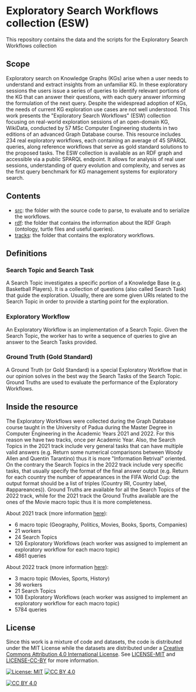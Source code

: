 # Exploratory Search Workflows collection (ESW)

This repository contains the data and the scripts for the Exploratory Search Workflows collection  

## Scope

<!--This resource provides a new benchmark for exploratory search workflow. 
For this purpose we created some ``Search Topic`` with 5 to 10 ``Search Task`` each.
We assigned from 4 to 6 different workers the same ``Search Topic``, in order to collect different results and different points of view.
After that we analyzed each ``Search Workflow`` and amongst those of the same ``Search Topic`` we built a ``Ground Truth`` for the ``Search Topic``.
Using ``Ground Truths`` we evaluated the ``Search Workflows`` that all together composed our resource. 
For convenience we put all the information about topics,tasks,workflows and the evaluations in a RDF Graph which it can be queried [here](http://w3id.org/esw/sparql)-->
Exploratory search on Knowledge Graphs (KGs) arise when a user needs to understand and extract insights from an unfamiliar KG. 
In these exploratory sessions the users issue a series of queries to identify relevant portions of the KG that can answer their questions, 
with each query answer informing the formulation of the next query. 
Despite the widespread adoption of KGs, the needs of current KG exploration use cases are not well understood. 
This work presents the "Exploratory Search Workflows" (ESW) collection focusing on real-world exploration sessions of an open-domain KG, WikiData, conducted by 57 MSc Computer Engineering students in two editions of an advanced Graph Database course. 
This resource includes 234 real exploratory workflows, each containing an average of 45 SPARQL queries, along reference workflows that serve as gold standard solutions to the proposed tasks. 
The ESW collection is available as an RDF graph and accessible via a public SPARQL endpoint.
It allows for analysis of real user sessions, understanding of query evolution and complexity, and serves as the first query benchmark for KG management systems for exploratory search.


## Contents 
- [src](src): the folder with the source code to parse, to evaluate and to serialize the workflows. 
- [rdf](rdf): the folder that contains the information about the RDF Graph (ontology, turtle files and useful queries).
- [tracks](tracks): the folder that contains the exploratory workflows. 

## Definitions

### Search Topic and Search Task

A Search Topic investigates a specific portion of a Knowledge Base (e.g. Basketball Players). It is a collection of questions (also called Search Task) that guide the exploration. Usually, there are some given URIs related to the Search Topic in order to provide a starting point for the exploration.

### Exploratory Workflow

An Exploratory Workflow is an implementation of a Search Topic. Given the Search Topic, the worker has to write a sequence of queries to give an answer to the Search Tasks provided.

### Ground Truth (Gold Standard)

A Ground Truth (or Gold Standard) is a special Exploratory Workflow that in our opinion solves in the best way the Search Tasks of the Search Topic. Ground Truths are used to evaluate the performance of the Exploratory Workflows.

## Inside the resource

The Exploratory Workflows were collected during the Graph Database course taught in the University of Padua during the Master Degree in Computer Engineering in the Academic Years 2021 and 2022. For this reason we have two tracks, once per Academic Year. 
Also, the Search Topics in the 2021 track include very general tasks that can have multiple valid answers (e.g. Return some numerical comparisons between Woody Allen and Quentin Tarantino) thus it is more "Information Retrival" oriented.
On the contrary the Search Topics in the 2022 track include very specific tasks, that usually specify the format of the final answer output (e.g. Return for each country the number of appearances in the FIFA World Cup: the output format should be a list of triples (Country IRI, Country label, #appareances)).
Ground Truths are available for all the Search Topics of the 2022 track, while for the 2021 track the Ground Truths available are the ones of the Movie macro topic thus it is more completeness.


About 2021 track (more information [here](tracks/2021)):
- 6 macro topic (Geography, Politics, Movies, Books, Sports, Companies)
- 21 workers
- 24 Search Topics
- 126 Exploratory Workflows (each worker was assigned to implement an exploratory workflow for each macro topic)
- 4861 queries

About 2022 track (more information [here](tracks/2022)):
- 3 macro topic (Movies, Sports, History)
- 36 workers
- 21 Search Topics
- 108 Exploratory Workflows (each worker was assigned to implement an exploratory workflow for each macro topic)
- 5784 queries



## License

Since this work is a mixture of code and datasets, the code is distributed under the MIT License while the datasets are distributed under a [Creative Commons Attribution 4.0 International License][cc-by]. See [LICENSE-MIT](LICENSE-MIT) and [LICENSE-CC-BY](LICENSE-CC-BY) for more information.

[![License: MIT](https://img.shields.io/badge/License-MIT-yellow.svg)](https://opensource.org/licenses/MIT) [![CC BY 4.0][cc-by-shield]][cc-by]


[![CC BY 4.0][cc-by-image]][cc-by]

[cc-by]: http://creativecommons.org/licenses/by/4.0/
[cc-by-image]: https://i.creativecommons.org/l/by/4.0/88x31.png
[cc-by-shield]: https://img.shields.io/badge/License-CC%20BY%204.0-lightgrey.svg